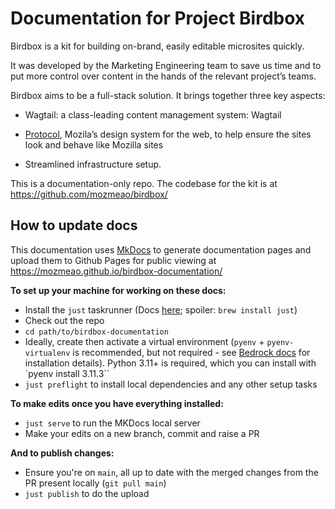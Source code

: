 # Documentation for Project Birdbox

Birdbox is a kit for building on-brand, easily editable microsites quickly.

It was developed by the Marketing Engineering team to save us time and to put more control over content in the hands of the relevant project’s teams.

Birdbox aims to be a full-stack solution. It brings together three key aspects:

* Wagtail: a class-leading content management system: Wagtail

* [Protocol](https://protocol.mozilla.org), Mozila’s design system for the web, to help ensure the sites look and behave like Mozilla sites

* Streamlined infrastructure setup.

This is a documentation-only repo. The codebase for the kit is at <https://github.com/mozmeao/birdbox/>

## How to update docs

This documentation uses [MkDocs](https://www.mkdocs.org/) to generate documentation pages and upload them to Github Pages for public viewing at <https://mozmeao.github.io/birdbox-documentation/>

**To set up your machine for working on these docs:**

* Install the `just` taskrunner (Docs [here](https://github.com/casey/just); spoiler: `brew install just`)
* Check out the repo
* `cd path/to/birdbox-documentation`
* Ideally, create then activate a virtual environment (`pyenv` + `pyenv-virtualenv` is recommended, but not required - see [Bedrock docs](https://bedrock.readthedocs.io/en/latest/install.html#local-installation) for installation details). Python 3.11+ is required, which you can install with `pyenv install 3.11.3``
* `just preflight` to install local dependencies and any other setup tasks

**To make edits once you have everything installed:**

* `just serve` to run the MKDocs local server
* Make your edits on a new branch, commit and raise a PR

**And to publish changes:**

* Ensure you're on `main`, all up to date with the merged changes from the PR present locally (`git pull main`)
* `just publish` to do the upload
